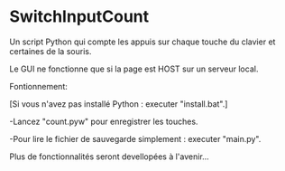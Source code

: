 # SwitchInputCount

Un script Python qui compte les appuis sur chaque touche du clavier et certaines de la souris.

Le GUI ne fonctionne que si la page est HOST sur un serveur local. 

Fontionnement:

  [Si vous n'avez pas installé Python : executer "install.bat".]
  
  -Lancez "count.pyw" pour enregistrer les touches.
  
  -Pour lire le fichier de sauvegarde simplement : executer "main.py".

Plus de fonctionnalités seront devellopées à l'avenir...
